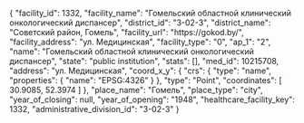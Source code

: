 {
    "facility_id": 1332,
    "facility_name": "Гомельский областной клинический онкологический диспансер",
    "district_id": "3-02-3",
    "district_name": "Советский район, Гомель",
    "facility_url": "https:\/\/gokod.by\/",
    "facility_address": "ул. Медицинская",
    "facility_type": "0",
    "ap_1": "2",
    "name": "Гомельский областной клинический онкологический диспансер",
    "state": "public institution",
    "stats": [],
    "med_id": 10215708,
    "address": "ул. Медицинская",
    "coord_x_y": {
        "crs": {
            "type": "name",
            "properties": {
                "name": "EPSG:4326"
            }
        },
        "type": "Point",
        "coordinates": [
            30.9085,
            52.3974
        ]
    },
    "place_name": "Гомель",
    "place_type": "city",
    "year_of_closing": null,
    "year_of_opening": "1948",
    "healthcare_facility_key": 1332,
    "administrative_division_id": "3-02-3"
}